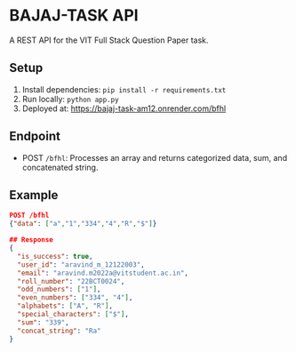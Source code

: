
# BAJAJ-TASK API
A REST API for the VIT Full Stack Question Paper task.

## Setup
1. Install dependencies: `pip install -r requirements.txt`
2. Run locally: `python app.py`
3. Deployed at: https://bajaj-task-am12.onrender.com/bfhl

## Endpoint
- POST `/bfhl`: Processes an array and returns categorized data, sum, and concatenated string.

## Example
```json
POST /bfhl
{"data": ["a","1","334","4","R","$"]}

## Response
{
  "is_success": true,
  "user_id": "aravind_m_12122003",
  "email": "aravind.m2022a@vitstudent.ac.in",
  "roll_number": "22BCT0024",
  "odd_numbers": ["1"],
  "even_numbers": ["334", "4"],
  "alphabets": ["A", "R"],
  "special_characters": ["$"],
  "sum": "339",
  "concat_string": "Ra"
}
